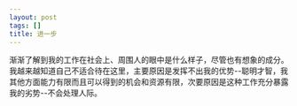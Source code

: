 ```yaml
---
layout: post
tags: []
title: 进一步
---
```


渐渐了解到我的工作在社会上、周围人的眼中是什么样子，尽管也有想象的成分。我越来越知道自己不适合待在这里，主要原因是发挥不出我的优势--聪明才智，我其他方面能力有限而且可以得到的机会和资源有限，次要原因是这种工作充分暴露我的劣势--不会处理人际。

